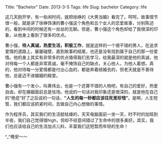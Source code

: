 Title: "Bachelor"
Date: 2013-3-5
Tags: life
Slug: bachelor
Category: life

这几天刚开学，有一些闲时间，就把徐峥的《大男当婚》看完了。呵呵，故事情节很一般，就是讲了徐峥饰演的曹小强这个角色和五个女人的恋爱故事，分别陈述的，看到中间的时候还有一丝丝的无聊。但是，曹小强这个角色却给了我很深的印象，从他身上看到了很多的优点。

曹小强，**待人真诚，热爱生活，积极工作**，就是这样的一个很不错的男人，在追求爱情的道路上，屡屡碰壁，直到故事的结尾，也还是没有找到属于自己的那一份爱情。他的身上其实有非常多的优点值得我们去学习，给我最深的就是他的真诚，他对待每一个人都是非常真诚，毫不掩饰自己的缺点，关心他人，为他人着想。真的，他对待每一分爱情都是付出心血的，都是奔着结婚去的，但老天就是不善待他，总是迈不进婚姻的殿堂。

曹小强有一个发小，叫黄伟业，也是一个还算不错的人物吧，有自己的爱好，热爱自由，却在婚姻面前总是怯场。他说的一句话对我印象还是很深的，就是他在自己的“绝症”好了之后说的一句话，**“人生的每一秒都应该往死里珍惜”**。是啊，人生短暂，我们都应该抓紧时间，去做自己内心想做的事情。

作为程序员，其实我们的生活挺枯燥的，天天电脑面前一坐一天，时不时的加班到半夜，我们自己觉得很high，但却不经意间错过了生命中的很多美好。其实，我们也应该给自己的生活加点儿料，丰富我们这短暂而年轻的生命！

^_^晚安～～

